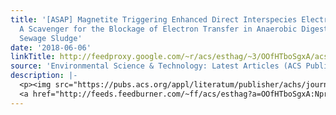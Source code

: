 ```yaml
---
title: '[ASAP] Magnetite Triggering Enhanced Direct Interspecies Electron Transfer:
  A Scavenger for the Blockage of Electron Transfer in Anaerobic Digestion of High-Solids
  Sewage Sludge'
date: '2018-06-06'
linkTitle: http://feedproxy.google.com/~r/acs/esthag/~3/OOfHTboSgxA/acs.est.8b00891
source: 'Environmental Science & Technology: Latest Articles (ACS Publications)'
description: |-
  <p><img src="https://pubs.acs.org/appl/literatum/publisher/achs/journals/content/esthag/0/esthag.ahead-of-print/acs.est.8b00891/20180606/images/medium/es-2018-008912_0006.gif" alt="TOC Graphic"/></p><div><cite>Environmental Science & Technology</cite></div><div>DOI: 10.1021/acs.est.8b00891</div><div class="feedflare">
  <a href="http://feeds.feedburner.com/~ff/acs/esthag?a=OOfHTboSgxA:NprpYeSzsko:yIl2AUoC8zA"><img src="http://feeds.feedburner.com/~ff/acs/esthag?d=yIl2AUoC8zA" border="0"></img></a>
---
```

